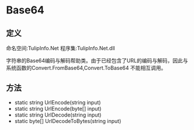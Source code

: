 # Base64

## 定义

命名空间:TulipInfo.Net
程序集:TulipInfo.Net.dll

字符串的Base64编码与解码帮助类。由于已经包含了URL的编码与解码，因此与系统函数的Convert.FromBase64,Convert.ToBase64 不能相互调用。

## 方法

- static string UrlEncode(string input)
- static string UrlEncode(byte[] input)
- static string UrlDecode(string input)
- static byte[] UrlDecodeToBytes(string input)
